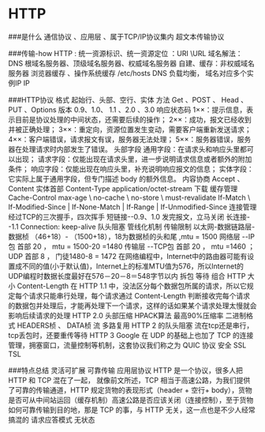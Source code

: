 # HTTP 



###是什么
	通信协议 、应用层 、属于TCP/IP协议集内
	超文本传输协议

###传输-how
	HTTP :  统一资源标识、统一资源定位  ：URI \URL 
	域名解法： DNS 
		根域名服务器、顶级域名服务器、权威域名服务器
		自建、缓存：非权威域名服务器
		浏览器缓存 、操作系统缓存  /etc/hosts
		DNS 负载均衡，  域名对应多个实例IP
	IP 

###HTTP协议 
	格式
		起始行、头部、空行、实体
	方法
		Get 、POST 、 Head 、 PUT 、Options 
	版本
		0.9、1.0、 1.1 、2.0 、3.0
	响应状态码
		1××：提示信息，表示目前是协议处理的中间状态，还需要后续的操作；
		2××：成功，报文已经收到并被正确处理；
		3××：重定向，资源位置发生变动，需要客户端重新发送请求；
		4××：客户端错误，请求报文有误，服务器无法处理；
		5××：服务器错误，服务器在处理请求时内部发生了错误。
	头部字段
		通用字段：在请求头和响应头里都可以出现；
		请求字段：仅能出现在请求头里，进一步说明请求信息或者额外的附加条件；
		响应字段：仅能出现在响应头里，补充说明响应报文的信息；
		实体字段：它实际上属于通用字段，但专门描述 body 的额外信息。
	内容协商
		Accept   、 Content 
		实体首部
			Content-Type
				application/octet-stream 下载
	缓存管理
		Cache-Control 
			max-age  \ no-cache \ no-store \ must-revalidate
		If-Match \ If-Modified-Since | If-None-Match | If-Range | If-Unmodified-Since 
	连接管理
		经过TCP的三次握手，四次挥手
		短链接--0.9、1.0
			发完报文，立马关闭
		长连接--1.1
			Connection: keep-alive
			队头阻塞
				管线化机制
		传输限制
			以太网-数据链路层-数据桢  （46+18）- （1500+18），18为数据桢的头和尾  ,mtu = 1500
			网络层 --IP包   首部 20 ， mtu = 1500-20 =1480
			传输层 --TCP包 首部 20 ， mtu =1460  ； UDP 首部 8 ， 门徒1480-8 = 1472
				在网络编程中，Internet中的路由器可能有设置成不同的值(小于默认值)，Internet上的标准MTU值为576，所以Internet的UDP编程时数据长度最好在576－20－8＝548字节以内
			拆包
				等待
					组合
			HTTP 大小
				Content-Length
					在 HTTP 1.1 中，没法区分每个数据包所属的请求，所以它规定每个请求只能串行处理，每个请求通过 Content-Length 判断接收完每个请求的数据包并处理后，才能再处理下一个请求，这样的话如果某个请求处理太慢就会影响后续请求的处理
	HTTP 2.0
		头部压缩
			HPACK算法
				最高90%压缩率
		二进制格式
			HEADERS桢 、 DATA桢
		流
			多路复用
		HTTP 2 的队头阻塞 
			流在tcp还是串行， tcp丢包时，还要重传等待
	HTTP 3
		 Google 在 UDP 的基础上也加了 TCP 的连接管理，拥塞窗口，流量控制等机制，这套协议我们称之为 QUIC 协议
	安全
		SSL
		TSL

###特点总结
	灵活可扩展
	可靠传输
	应用层协议
		HTTP 是一个协议，很多人把 HTTP 和 TCP 混在了一起， 就像前文所述，TCP 相当于高速公路，为我们提供了可靠的传输通道，HTTP 规定货物的表现形式（header + 空行+ body），货物是否可从中间站运回（缓存机制）高速公路是否应该关闭（连接控制），至于货物如何可靠传输到目的地，那是 TCP 的事，与 HTTP 无关，这一点也是不少人经常搞混的
	请求应答模式
	无状态
